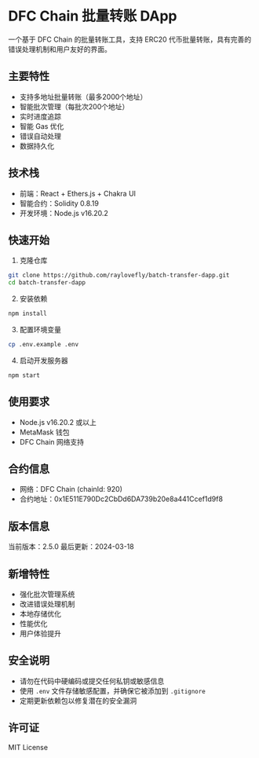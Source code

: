 # DFC Chain 批量转账 DApp

一个基于 DFC Chain 的批量转账工具，支持 ERC20 代币批量转账，具有完善的错误处理机制和用户友好的界面。

## 主要特性

- 支持多地址批量转账（最多2000个地址）
- 智能批次管理（每批次200个地址）
- 实时进度追踪
- 智能 Gas 优化
- 错误自动处理
- 数据持久化

## 技术栈

- 前端：React + Ethers.js + Chakra UI
- 智能合约：Solidity 0.8.19
- 开发环境：Node.js v16.20.2

## 快速开始

1. 克隆仓库
```bash
git clone https://github.com/raylovefly/batch-transfer-dapp.git
cd batch-transfer-dapp
```

2. 安装依赖
```bash
npm install
```

3. 配置环境变量
```bash
cp .env.example .env
```
4. 启动开发服务器
```bash
npm start
```

## 使用要求

- Node.js v16.20.2 或以上
- MetaMask 钱包
- DFC Chain 网络支持

## 合约信息

- 网络：DFC Chain (chainId: 920)
- 合约地址：0x1E511E790Dc2CbDd6DA739b20e8a441Ccef1d9f8

## 版本信息

当前版本：2.5.0
最后更新：2024-03-18

## 新增特性

- 强化批次管理系统
- 改进错误处理机制
- 本地存储优化
- 性能优化
- 用户体验提升

## 安全说明

- 请勿在代码中硬编码或提交任何私钥或敏感信息
- 使用 `.env` 文件存储敏感配置，并确保它被添加到 `.gitignore`
- 定期更新依赖包以修复潜在的安全漏洞

## 许可证

MIT License
